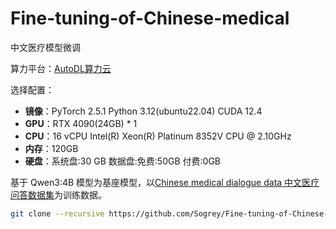 # Fine-tuning-of-Chinese-medical
中文医疗模型微调

算力平台：[AutoDL算力云 ](https://www.autodl.com)

选择配置：

- **镜像**：PyTorch 2.5.1  Python 3.12(ubuntu22.04)  CUDA 12.4
- **GPU**：RTX 4090(24GB) * 1
- **CPU**：16 vCPU Intel(R) Xeon(R) Platinum 8352V CPU @ 2.10GHz
- **内存**：120GB
- **硬盘**：系统盘:30 GB  数据盘:免费:50GB  付费:0GB

基于 Qwen3:4B 模型为基座模型，以[Chinese medical dialogue data 中文医疗问答数据集](https://github.com/Toyhom/Chinese-medical-dialogue-data)为训练数据。

``` bash
git clone --recursive https://github.com/Sogrey/Fine-tuning-of-Chinese-medical.git
```

